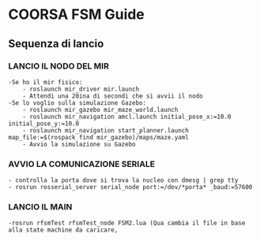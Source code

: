 # COORSA FSM Guide

## Sequenza di lancio
### LANCIO IL NODO DEL MIR ###

	-Se ho il mir fisico:
		- roslaunch mir_driver mir.launch
		- Attendi una 20ina di secondi che si avvii il nodo
	-Se lo voglio sulla simulazione Gazebo:
		- roslaunch mir_gazebo mir_maze_world.launch
		- roslaunch mir_navigation amcl.launch initial_pose_x:=10.0 initial_pose_y:=10.0
		- roslaunch mir_navigation start_planner.launch map_file:=$(rospack find mir_gazebo)/maps/maze.yaml
		- Avvio la simulazione su Gazebo

### AVVIO LA COMUNICAZIONE SERIALE ###

	- controlla la porta dove si trova la nucleo con dmesg | grep tty
	- rosrun rosserial_server serial_node port:=/dev/*porta* _baud:=57600

### LANCIO IL MAIN ###

	-rosrun rfsmTest rfsmTest_node FSM2.lua (Qua cambia il file in base alla state machine da caricare,
